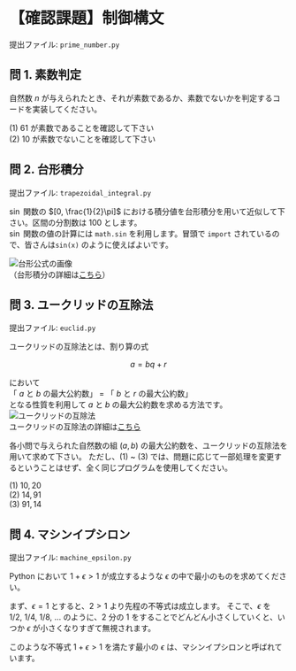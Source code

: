 # 【確認課題】制御構文

提出ファイル: `prime_number.py`

## 問 1. 素数判定

自然数 $n$ が与えられたとき、それが素数であるか、素数でないかを判定するコードを実装してください。

(1) $61$ が素数であることを確認して下さい  
(2) $10$ が素数でないことを確認して下さい

## 問 2. 台形積分

提出ファイル: `trapezoidal_integral.py`

$\sin$ 関数の $[0, \frac{1}{2}\pi]$ における積分値を台形積分を用いて近似して下さい。区間の分割数は $100$ とします。  
$\sin$ 関数の値の計算には `math.sin` を利用します。冒頭で `import` されているので、皆さんは`sin(x)` のように使えばよいです。

![台形公式の画像](../exercise/images/trapezoidal_integral_formula.png)  
（台形積分の詳細は[こちら](https://manabitimes.jp/math/1088)）

## 問 3. ユークリッドの互除法

提出ファイル: `euclid.py`

ユークリッドの互除法とは、割り算の式

$$
a = bq + r
$$

において  
「 $a$ と $b$ の最大公約数」 = 「 $b$ と $r$ の最大公約数」  
となる性質を利用して $a$ と $b$ の最大公約数を求める方法です。  
![ユークリッドの互除法](../exercise/images/euclid.png)  
ユークリッドの互除法の詳細は[こちら](https://study-line.com/seisu-gojoho/)

各小問で与えられた自然数の組 $(a, b)$ の最大公約数を、ユークリッドの互除法を用いて求めて下さい。
ただし、(1) ~ (3) では、問題に応じて一部処理を変更するということはせず、全く同じプログラムを使用してください。

(1) $10, 20$  
(2) $14, 91$  
(3) $91, 14$

## 問 4. マシンイプシロン

提出ファイル: `machine_epsilon.py`

Python において $1 + \epsilon > 1$ が成立するような $\epsilon$ の中で最小のものを求めてください。

まず、$\epsilon = 1$ とすると、$2 > 1$ より先程の不等式は成立します。
そこで、$\epsilon$ を $1/2,~1/4,~1/8,~...$ のように、2 分の 1 をすることでどんどん小さくしていくと、いつか $\epsilon$ が小さくなりすぎて無視されます。

このような不等式 $1 + \epsilon > 1$ を満たす最小の $\epsilon$ は、マシンイプシロンと呼ばれています。
